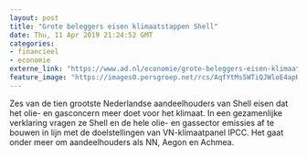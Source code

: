```yaml
---
layout: post
title: "Grote beleggers eisen klimaatstappen Shell"
date: Thu, 11 Apr 2019 21:24:52 GMT
categories: 
- financieel 
- economie 
externe_link: "https://www.ad.nl/economie/grote-beleggers-eisen-klimaatstappen-shell~a43b5bb6/"
feature_image: "https://images0.persgroep.net/rcs/AqfYtMs5WTiQJWloE4apHifnlGU/diocontent/145178457/_fitwidth/400/?appId=21791a8992982cd8da851550a453bd7f&quality=0.7"
---
```


Zes van de tien grootste Nederlandse aandeelhouders van Shell eisen dat het olie- en gasconcern meer doet voor het klimaat. In een gezamenlijke verklaring vragen ze Shell en de hele olie- en gassector emissies af te bouwen in lijn met de doelstellingen van VN-klimaatpanel IPCC. Het gaat onder meer om aandeelhouders als NN, Aegon en Achmea.
